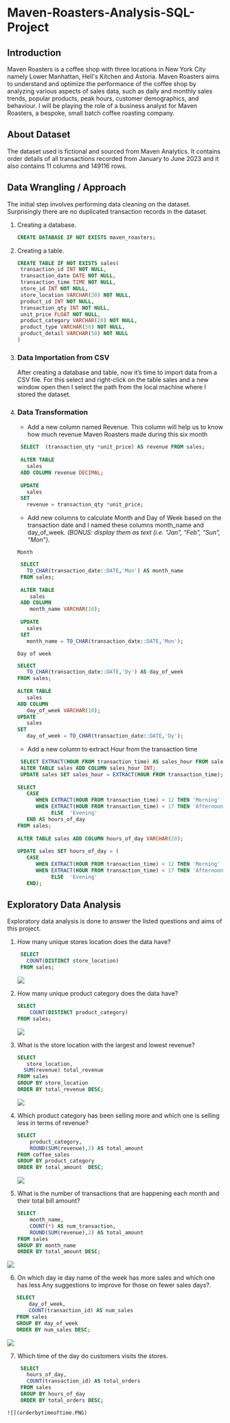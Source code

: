 # Maven-Roasters-Analysis-SQL-Project

## Introduction
Maven Roasters is a coffee shop with three locations in New York City namely Lower Manhattan, Hell's Kitchen and Astoria. Maven Roasters aims to understand and optimize the performance of the coffee shop by analyzing various aspects of sales data, such as daily and monthly sales trends, popular products, peak hours, customer demographics, and behaviour.
I will be playing the role of a business analyst for Maven Roasters, a bespoke, small batch coffee roasting company.

## About Dataset
The dataset used is fictional and sourced from Maven Analytics. It contains order details of all transactions recorded from January to June 2023 and it also contains 11 columns and 149116 rows.

## Data Wrangling / Approach
The initial step involves performing data cleaning on the dataset. Surprisingly there are no duplicated transaction records in the dataset.

1. Creating a database.
   ```sql
   CREATE DATABASE IF NOT EXISTS maven_roasters;
   ```
3. Creating a table.
   ```sql
   CREATE TABLE IF NOT EXISTS sales(
    transaction_id INT NOT NULL,
    transaction_date DATE NOT NULL,
    transaction_time TIME NOT NULL,
    store_id INT NOT NULL,
    store_location VARCHAR(20) NOT NULL,
    product_id INT NOT NULL,
    transaction_qty INT NOT NULL,
    unit_price FLOAT NOT NULL,
    product_category VARCHAR(20) NOT NULL,
    product_type VARCHAR(50) NOT NULL,
    product_detail VARCHAR(50) NOT NULL
   )
   ```
3. ### Data Importation from CSV <br/>
   After creating a database and table, now it’s time to import data from a CSV file. For this select and right-click on the table sales and a new window open then I select the path 
   from the local machine where I stored the dataset.

4. ### Data Transformation
   - Add a new column named Revenue. This column will help us to know how much revenue Maven Roasters made during this six month

   ```sql
    SELECT  (transaction_qty *unit_price) AS revenue FROM sales;
      
    ALTER TABLE 
      sales
    ADD COLUMN revenue DECIMAL;
      
    UPDATE 
      sales 
    SET 
      revenue = transaction_qty *unit_price;
     ```

   - Add new columns to calculate Month and Day of Week based on the transaction date and I named these columns month_name and day_of_week. *(BONUS: display them as text (i.e. “Jan”, “Feb”, “Sun”, “Mon”)*.
  
   `Month`

   ```sql
    SELECT 
      TO_CHAR(transaction_date::DATE,'Mon') AS month_name 
    FROM sales;
      
    ALTER TABLE 
       sales 
    ADD COLUMN
       month_name VARCHAR(10);
      	
    UPDATE 
      sales
    SET
      month_name = TO_CHAR(transaction_date::DATE,'Mon');
     ```

   `Day of week`
   
     ```sql
     SELECT 
        TO_CHAR(transaction_date::DATE,'Dy') AS day_of_week 
     FROM sales;
         
     ALTER TABLE 
        sales 
     ADD COLUMN 
        day_of_week VARCHAR(10);
     UPDATE
        sales
     SET
        day_of_week = TO_CHAR(transaction_date::DATE,'Dy');
     ```
   - Add a new column to extract Hour from the transaction time
    
   ```sql
    SELECT EXTRACT(HOUR FROM transaction_time) AS sales_hour FROM sales;
    ALTER TABLE sales ADD COLUMN sales_hour INT;
    UPDATE sales SET sales_hour = EXTRACT(HOUR FROM transaction_time);
      
   SELECT 
      CASE 
         WHEN EXTRACT(HOUR FROM transaction_time) < 12 THEN 'Morning'
         WHEN EXTRACT(HOUR FROM transaction_time) < 17 THEN 'Afternoon'
              ELSE  'Evening' 
      END AS hours_of_day
   FROM sales;
      
   ALTER TABLE sales ADD COLUMN hours_of_day VARCHAR(20);
      
   UPDATE sales SET hours_of_day = (
      CASE 
         WHEN EXTRACT(HOUR FROM transaction_time) < 12 THEN 'Morning'
         WHEN EXTRACT(HOUR FROM transaction_time) < 17 THEN 'Afternoon'
              ELSE  'Evening' 
      END);
   ```
## Exploratory Data Analysis
Exploratory data analysis is done to answer the listed questions and aims of this project.

1. How many unique stores location does the data have?
      ```sql
       SELECT
         COUNT(DISTINCT store_location)
       FROM sales;
      ```
   ![](num_stores.PNG)

2. How many unique product category does the data have?
      ```sql
      SELECT
          COUNT(DISTINCT product_category)
      FROM sales;
      ```
   ![](num_products.PNG)
   
3. What is the store location with the largest and lowest revenue?
      ```sql
      SELECT 
         store_location,
      	SUM(revenue) total_revenue
      FROM sales
      GROUP BY store_location
      ORDER BY total_revenue DESC;
   ```
   ![](revenuebystore.PNG)

4. Which product category has been selling more and which one is selling less in terms of revenue?
      ```sql
      SELECT 
          product_category,
          ROUND(SUM(revenue),2) AS total_amount 
      FROM coffee_sales
      GROUP BY product_category
      ORDER BY total_amount  DESC;
      ```
   ![](categorybyrev.PNG)
   
5. What is the number of transactions that are happening each month and their total bill amount?
   ```sql
   SELECT
       month_name,
       COUNT(*) AS num_transaction,
       ROUND(SUM(revenue),2) AS total_amount
   FROM sales
   GROUP BY month_name
   ORDER BY total_amount DESC;
   ```   
![](monthbyrevenue.PNG)
   
6. On which day ie day name of the week has more sales and which one has less Any suggestions to improve for those on fewer sales days?.
```sql
   SELECT
       day_of_week,
       COUNT(transaction_id) AS num_sales
   FROM sales
   GROUP BY day_of_week
   ORDER BY num_sales DESC;
```
![](downumsales.PNG)

7. Which time of the day do customers visits the stores.
   ```sql
    SELECT 
      hours_of_day,
      COUNT(transaction_id) AS total_orders
    FROM sales
    GROUP BY hours_of_day
    ORDER BY total_orders DESC;
  ```
![](orderbytimeoftime.PNG)
   
